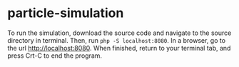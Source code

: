 # particle-simulation

To run the simulation, download the source code and navigate to the source directory in terminal. Then, run `php -S localhost:8080`. In a browser, go to the url [http://localhost:8080](http://localhost:8080). When finished, return to your terminal tab, and press Crt-C to end the program.